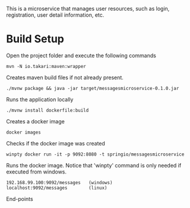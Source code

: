This is a microservice that manages user resources, such as login, registration, user detail information, etc. 
# Build Setup

Open the project folder and execute the following commands 
   
    mvn -N io.takari:maven:wrapper
Creates maven build files if not already present. 
    
    ./mvnw package && java -jar target/messagesmicroservice-0.1.0.jar
    
Runs the application locally

    ./mvnw install dockerfile:build
    
Creates a docker image 

    docker images
    
Checks if the docker image was created

    winpty docker run -it -p 9092:8080 -t springio/messagesmicroservice
    
Runs the docker image. Notice that 'winpty' command is only needed if executed from windows.

    192.168.99.100:9092/messages   (windows)
    localhost:9092/messages        (linux)
    
End-points